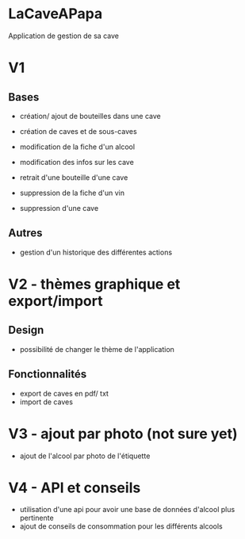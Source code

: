 # LaCaveAPapa

Application de gestion de sa cave

# V1

## Bases
- création/ ajout de bouteilles dans une cave
- création de caves et de sous-caves

- modification de la fiche d'un alcool
- modification des infos sur les cave

- retrait d'une bouteille d'une cave
- suppression de la fiche d'un vin
- suppression d'une cave

## Autres

- gestion d'un historique des différentes actions


# V2 - thèmes graphique et export/import

## Design
- possibilité de changer le thème de l'application

## Fonctionnalités
- export de caves en pdf/ txt
- import de caves

# V3 - ajout par photo (not sure yet)
- ajout de l'alcool par photo de l'étiquette

# V4 - API et conseils
- utilisation d'une api pour avoir une base de données d'alcool plus pertinente
- ajout de conseils de consommation pour les différents alcools
